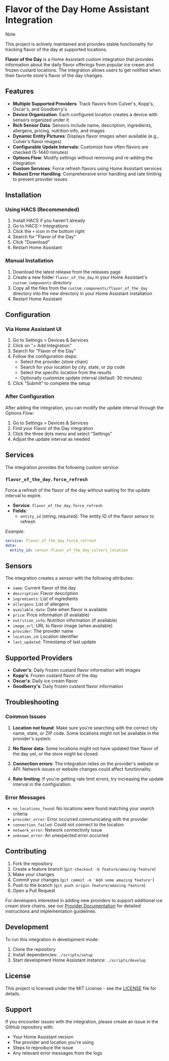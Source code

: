 # Flavor of the Day Home Assistant Integration

> [!NOTE]
> This project is actively maintained and provides stable functionality for tracking flavor of the day at supported locations.

**Flavor of the Day** is a Home Assistant custom integration that provides information about the daily flavor offerings from popular ice cream and frozen custard locations. The integration allows users to get notified when their favorite store's flavor of the day changes.

## Features

- **Multiple Supported Providers**: Track flavors from Culver's, Kopp's, Oscar's, and Goodberry's
- **Device Organization**: Each configured location creates a device with sensors organized under it
- **Rich Sensor Data**: Sensors include name, description, ingredients, allergens, pricing, nutrition info, and images
- **Dynamic Entity Pictures**: Displays flavor images when available (e.g., Culver's flavor images)
- **Configurable Update Intervals**: Customize how often flavors are checked (5-1440 minutes)
- **Options Flow**: Modify settings without removing and re-adding the integration
- **Custom Services**: Force refresh flavors using Home Assistant services
- **Robust Error Handling**: Comprehensive error handling and rate limiting to prevent provider issues

## Installation

### Using HACS (Recommended)
1. Install HACS if you haven't already
2. Go to HACS > Integrations
3. Click the `+` icon in the bottom right
4. Search for "Flavor of the Day"
5. Click "Download"
6. Restart Home Assistant

### Manual Installation
1. Download the latest release from the releases page
2. Create a new folder `flavor_of_the_day` in your Home Assistant's `custom_components` directory
3. Copy all the files from the `custom_components/flavor_of_the_day` directory into the new directory in your Home Assistant installation
4. Restart Home Assistant

## Configuration

### Via Home Assistant UI
1. Go to Settings > Devices & Services
2. Click on "+ Add Integration"
3. Search for "Flavor of the Day"
4. Follow the configuration steps:
   - Select the provider (store chain)
   - Search for your location by city, state, or zip code
   - Select the specific location from the results
   - Optionally customize update interval (default: 30 minutes)
5. Click "Submit" to complete the setup

### After Configuration
After adding the integration, you can modify the update interval through the Options Flow:
1. Go to Settings > Devices & Services
2. Find your Flavor of the Day integration
3. Click the three dots menu and select "Settings"
4. Adjust the update interval as needed

## Services

The integration provides the following custom service:

### `flavor_of_the_day.force_refresh`
Force a refresh of the flavor of the day without waiting for the update interval to expire.

* **Service**: `flavor_of_the_day.force_refresh`
* **Fields**:
  * `entity_id` (string, required): The entity ID of the flavor sensor to refresh

*Example:*
```yaml
service: flavor_of_the_day.force_refresh
data:
  entity_id: sensor.flavor_of_the_day_culvers_location
```

## Sensors

The integration creates a sensor with the following attributes:
- `name`: Current flavor of the day
- `description`: Flavor description
- `ingredients`: List of ingredients
- `allergens`: List of allergens
- `available_date`: Date when flavor is available
- `price`: Price information (if available)
- `nutrition_info`: Nutrition information (if available)
- `image_url`: URL to flavor image (when available)
- `provider`: The provider name
- `location_id`: Location identifier
- `last_updated`: Timestamp of last update

## Supported Providers

- **Culver's**: Daily frozen custard flavor information with images
- **Kopp's**: Frozen custard flavor of the day
- **Oscar's**: Daily ice cream flavor
- **Goodberry's**: Daily frozen custard flavor information

## Troubleshooting

### Common Issues

1. **Location not found**: Make sure you're searching with the correct city name, state, or ZIP code. Some locations might not be available in the provider's system.

2. **No flavor data**: Some locations might not have updated their flavor of the day yet, or the store might be closed.

3. **Connection errors**: The integration relies on the provider's website or API. Network issues or website changes could affect functionality.

4. **Rate limiting**: If you're getting rate limit errors, try increasing the update interval in the configuration.

### Error Messages

- `no_locations_found`: No locations were found matching your search criteria
- `provider_error`: Error occurred communicating with the provider
- `connection_failed`: Could not connect to the location
- `network_error`: Network connectivity issue
- `unknown_error`: An unexpected error occurred

## Contributing

1. Fork the repository
2. Create a feature branch (`git checkout -b feature/amazing-feature`)
3. Make your changes
4. Commit your changes (`git commit -m 'Add some amazing feature'`)
5. Push to the branch (`git push origin feature/amazing-feature`)
6. Open a Pull Request

For developers interested in adding new providers to support additional ice cream store chains, see our [Provider Documentation](PROVIDER_DOCS.md) for detailed instructions and implementation guidelines.

## Development

To run this integration in development mode:

1. Clone the repository
2. Install dependencies: `./scripts/setup`
3. Start development Home Assistant instance: `./scripts/develop`

## License

This project is licensed under the MIT License - see the [LICENSE](LICENSE) file for details.

## Support

If you encounter issues with the integration, please create an issue in the GitHub repository with:
- Your Home Assistant version
- The provider and location you're using
- Steps to reproduce the issue
- Any relevant error messages from the logs
